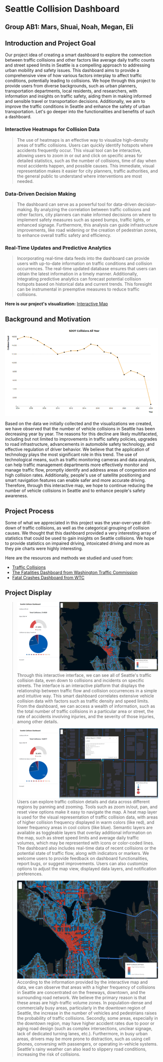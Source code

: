 # Seattle Collision Dashboard
## Group AB1: Mars, Shuai, Noah, Megan, Eli

## Introduction and Project Goal
Our project idea of creating a smart dashboard to explore the connection between traffic collisions and other factors like average daily traffic counts and street speed limits in Seattle is a compelling approach to addressing urban mobility and safety issues. This dashboard aims to provide a comprehensive view of how various factors interplay to affect traffic conditions, potentially leading to collisions. We hope through this project to provide users from diverse backgrounds, such as urban planners, transportation departments, local residents, and researchers, with information and insights on traffic safety, aiding them in making informed and sensible travel or transportation decisions. Additionally, we aim to improve the traffic conditions in Seattle and enhance the safety of urban transportation. Let's go deeper into the functionalities and benefits of such a dashboard.

### Interactive Heatmaps for Collision Data
>The use of heatmaps is an effective way to visualize high-density areas of traffic collisions. Users can quickly identify hotspots where accidents frequently occur. This visual tool can be interactive, allowing users to zoom in or out and click on specific areas for detailed statistics, such as the number of collisions, time of day when most accidents happen, and possible causes. This immediate, visual representation makes it easier for city planners, traffic authorities, and the general public to understand where interventions are most needed.

### Data-Driven Decision Making
>The dashboard can serve as a powerful tool for data-driven decision-making. By analyzing the correlation between traffic collisions and other factors, city planners can make informed decisions on where to implement safety measures such as speed bumps, traffic lights, or enhanced signage. Furthermore, this analysis can guide infrastructure improvements, like road widening or the creation of pedestrian zones, to enhance overall traffic safety and efficiency.

### Real-Time Updates and Predictive Analytics
>Incorporating real-time data feeds into the dashboard can provide users with up-to-date information on traffic conditions and collision occurrences. The real-time updated database ensures that users can obtain the latest information in a timely manner. Additionally, integrating predictive analytics can forecast potential collision hotspots based on historical data and current trends. This foresight can be instrumental in preemptive measures to reduce traffic collisions.

**Here is our project's visualization:**
[Interactive Map](https://noah-rarick.github.io/seattle-collisions-v2/)

## Background and Motivation
![Data Collected](https://github.com/noah-rarick/seattle-collisions-v2/blob/Marshal/img/Map4.png)

Based on the data we initially collected and the visualizations we created, we have observed that the number of vehicle collisions in Seattle has been decreasing year by year. The reasons for this decline are likely multifaceted, including but not limited to improvements in traffic safety policies, upgrades to road infrastructure, advancements in automobile safety technology, and effective regulation of driver behavior. We believe that the application of technology plays the most significant role in this trend. The use of technological means, such as traffic monitoring cameras and data analysis, can help traffic management departments more effectively monitor and manage traffic flow, promptly identify and address areas of congestion and high collision rates. Additionally, people's use of satellite positioning and smart navigation features can enable safer and more accurate driving. Therefore, through this interactive map, we hope to continue reducing the number of vehicle collisions in Seattle and to enhance people's safety awareness.

## Project Process
Some of what we appreciated in this project was the year-over-year drill-down of traffic collisions, as well as the categorical grouping of collision causes. We thought that this dashboard provided a very interesting array of statistics that could be used to gain insights on Seattle collisions. We hope to provide statistics on impaired driving, intoxicated driving and more as they pie charts were highly interesting.

Here are the resources and methods we studied and used from:
- [Traffic Collisions](https://data-seattlecitygis.opendata.arcgis.com/datasets/504838adcb124cf4a434e33bf420c4ad_0/explore?location=47.624528%2C-122.343041%2C16.54)
- [The Fatalities Dashboard from Washington Traffic Commission](https://wtsc.wa.gov/dashboards/fatalities-dashboard/)
- [Fatal Crashes Dashboard from WTC](https://wtsc.wa.gov/dashboards/fatal-crash-dashboard/)

## Project Display
>![Interface Page](https://github.com/noah-rarick/seattle-collisions-v2/blob/Marshal/img/Map5.png)
>Through this interactive interface, we can see all of Seattle's traffic collision data, even down to collisions and incidents on specific streets. The interface is an interactive platform that displays the relationship between traffic flow and collision occurrences in a simple and intuitive way. This smart dashboard correlates extensive vehicle collision data with factors such as traffic density and speed limits. From the dashboard, we can access a wealth of information, such as the total number of traffic collisions in a particular area or street, the rate of accidents involving injuries, and the severity of those injuries, among other details.

>![Map Details](https://github.com/noah-rarick/seattle-collisions-v2/blob/Marshal/img/Map6.png)
>Users can explore traffic collision details and data across different regions by panning and zooming. Tools such as zoom in/out, pan, and reset view options make it easy to navigate the map. A heat map layer is used for the visual representation of traffic collision data, with areas of higher collision frequency displayed in warm colors (like red), and lower frequency areas in cool colors (like blue). Semantic layers are available as toggleable layers that overlay additional information on the map, such as street speed limits and average daily traffic volumes, which may be represented with icons or color-coded lines. The dashboard also includes real-time data of recent collisions or the potential state of traffic flow, along with indicators or markers. We welcome users to provide feedback on dashboard functionalities, report bugs, or suggest improvements. Users can also customize options to adjust the map view, displayed data layers, and notification preferences.

>![Visualzing Details](https://github.com/noah-rarick/seattle-collisions-v2/blob/Marshal/img/Map7.png)
>According to the information provided by the interactive map and data, we can observe that areas with a higher frequency of collisions in Seattle are concentrated on the freeways, downtown, and the surrounding road network. We believe the primary reason is that these areas are high-traffic volume zones. In population-dense and commercially busy areas, particularly in the downtown region of Seattle, the increase in the number of vehicles and pedestrians raises the probability of traffic collisions. Secondly, some areas, especially in the downtown region, may have higher accident rates due to poor or aging road design (such as complex intersections, unclear signage, lack of dedicated turning lanes, etc.). Furthermore, in busy urban areas, drivers may be more prone to distraction, such as using cell phones, conversing with passengers, or operating in-vehicle systems. Seattle's rainy weather can also lead to slippery road conditions, increasing the risk of collisions.